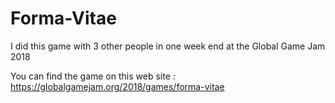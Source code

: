 # Forma-Vitae
I did this game with 3 other people in one week end at the Global Game Jam 2018

You can find the game on this web site : 
https://globalgamejam.org/2018/games/forma-vitae
